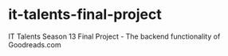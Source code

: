 # it-talents-final-project
IT Talents Season 13 Final Project - The backend functionality of Goodreads.com
